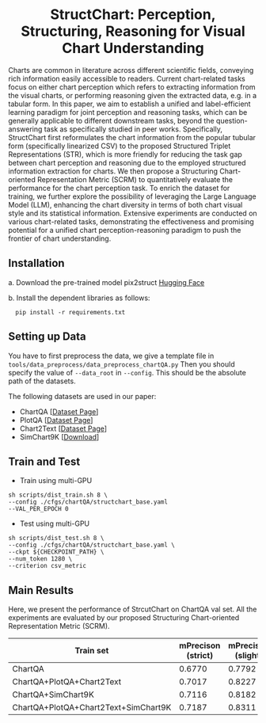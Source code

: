 <div align="center">
<h1>StructChart: Perception, Structuring, Reasoning for Visual Chart Understanding<br></h1>
</div>

Charts are common in literature across different scientific fields, conveying rich information easily accessible to readers. Current chart-related tasks focus on either chart perception which refers to extracting information from the visual charts, or performing reasoning given the extracted data, e.g. in a tabular form. In this paper, we aim to establish a unified and label-efficient learning paradigm for joint perception and reasoning tasks, which can be generally applicable to different downstream tasks, beyond the question-answering task as specifically studied in peer works. Specifically, StructChart first reformulates the chart information from the popular tubular form (specifically linearized CSV) to the proposed Structured Triplet Representations (STR), which is more friendly for reducing the task gap between chart perception and reasoning due to the employed structured information extraction for charts. We then propose a Structuring Chart-oriented Representation Metric (SCRM) to quantitatively evaluate the performance for the chart perception task. To enrich the dataset for training, we further explore the possibility of leveraging the Large Language Model (LLM), enhancing the chart diversity in terms of both chart visual style and its statistical information. Extensive experiments are conducted on various chart-related tasks, demonstrating the effectiveness and promising potential for a unified chart perception-reasoning paradigm to push the frontier of chart understanding. 

 
## Installation
a. Download the pre-trained model pix2struct
[Hugging Face](https://huggingface.co/google/pix2struct-base)

b. Install the dependent libraries as follows:

  ```shell
    pip install -r requirements.txt 
  ```

## Setting up Data
You have to first preprocess the data, we give a template file in `tools/data_preprocess/data_preprocess_chartQA.py`
Then you should specify the value of `--data_root` in `--config`. This should be the absolute path of the datasets.

The following datasets are used in our paper: 
- ChartQA \[[Dataset Page](https://github.com/vis-nlp/ChartQA)\]
- PlotQA \[[Dataset Page](https://github.com/NiteshMethani/PlotQA)\]
- Chart2Text \[[Dataset Page](https://github.com/JasonObeid/Chart2Text)\]
- SimChart9K \[[Download](https://drive.google.com/file/d/1M_NA3sIJNwCUfqB1HH0p4lsnEm3NbvsI/view?usp=sharing)\]

## Train and Test
* Train using multi-GPU
```shell script
sh scripts/dist_train.sh 8 \
--config ./cfgs/chartQA/structchart_base.yaml
--VAL_PER_EPOCH 0
```

* Test using multi-GPU
```shell script
sh scripts/dist_test.sh 8 \
--config ./cfgs/chartQA/structchart_base.yaml \
--ckpt ${CHECKPOINT_PATH} \
--num_token 1280 \
--criterion csv_metric 
```
## Main Results
Here, we present the performance of StrcutChart on ChartQA val set. All the experiments are evaluated by our proposed Structuring Chart-oriented Representation Metric (SCRM).

| Train set                 | mPrecison (strict) | mPrecison (slight) | mPrecison (high) | ckpts |
|---------------------------|--------------------|--------------------|------------------|-------|
| ChartQA                   | 0.6770             | 0.7792             | 0.8274           |\[[Download](https://drive.google.com/file/d/1GQYHXl1alhsN2X8mepX-vYAX7ff8kQ-F/view?usp=sharing)\]|
| ChartQA+PlotQA+Chart2Text | 0.7017             | 0.8227             | 0.8591           |\[[Download](https://drive.google.com/file/d/1V2Fm7_Mh8m9uaJUDWpH097Qriwob8h6m/view?usp=sharing)\]|
| ChartQA+SimChart9K        | 0.7116             | 0.8182             | 0.8527           |\[[Download](https://drive.google.com/file/d/1-deoaNvGlzAfq8kQLAzRsL-RdDlGOds1/view?usp=sharing)\]|
| ChartQA+PlotQA+Chart2Text+SimChart9K | 0.7187             | 0.8311             | 0.8568          |\[[Download](https://drive.google.com/file/d/1NCz7KdoEPOe8a3QVvFZfK6H10KeWCyeA/view?usp=sharing)\]|
